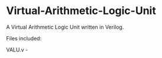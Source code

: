 # Virtual-Arithmetic-Logic-Unit
A Virtual Arithmetic Logic Unit written in Verilog.

Files included:

VALU.v - 

